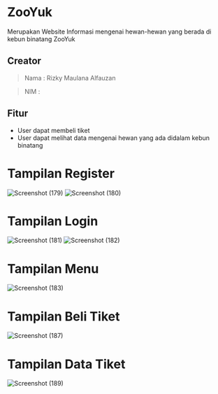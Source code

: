 # ZooYuk

Merupakan Website Informasi mengenai hewan-hewan yang berada di kebun binatang ZooYuk

## Creator
> Nama : Rizky Maulana Alfauzan

> NIM  : 

## Fitur
- User dapat membeli tiket
- User dapat melihat data mengenai hewan yang ada didalam kebun binatang

# Tampilan Register
![Screenshot (179)](https://user-images.githubusercontent.com/127152033/227728211-15b040aa-31da-4acf-a692-e8e96d513f80.png)
![Screenshot (180)](https://user-images.githubusercontent.com/127152033/227728219-3d73ef2d-1197-430e-af63-2e94d1140f2b.png)


# Tampilan Login
![Screenshot (181)](https://user-images.githubusercontent.com/127152033/227728084-83c120cb-7136-4524-91cf-d5ebd2c20b3f.png)
![Screenshot (182)](https://user-images.githubusercontent.com/127152033/227728158-f7e3b200-b0d7-4ef8-8142-8881b5e7dee0.png)

# Tampilan Menu
![Screenshot (183)](https://user-images.githubusercontent.com/127152033/227728257-793f3e9d-212b-4d8e-a7a6-3db4409bebe8.png)

# Tampilan Beli Tiket
![Screenshot (187)](https://user-images.githubusercontent.com/127152033/227728285-db6c66b5-b5a9-409e-8c04-3b9ff32e7f40.png)

# Tampilan Data Tiket
![Screenshot (189)](https://user-images.githubusercontent.com/127152033/227728304-b0d1758d-aac5-4578-b58b-efd61d006256.png)
